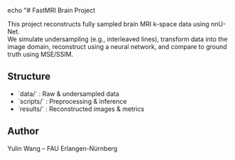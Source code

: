 echo "# FastMRI Brain Project

This project reconstructs fully sampled brain MRI k-space data using nnU-Net.  
We simulate undersampling (e.g., interleaved lines), transform data into the image domain, reconstruct using a neural network, and compare to ground truth using MSE/SSIM.

## Structure
- \`data/\` : Raw & undersampled data
- \`scripts/\` : Preprocessing & inference
- \`results/\` : Reconstructed images & metrics

## Author
Yulin Wang – FAU Erlangen-Nürnberg